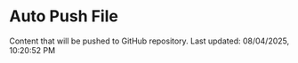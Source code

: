 # Auto Push File

Content that will be pushed to GitHub repository.
Last updated: 08/04/2025, 10:20:52 PM